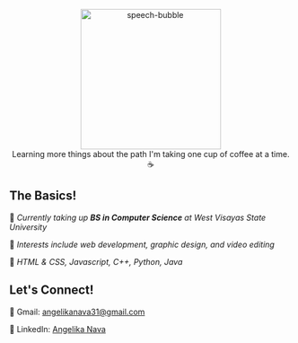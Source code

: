 <p align="center">
  <img width="250" src="https://i.imgur.com/Va1O38x.gif" alt="speech-bubble"> <br>
  <text> Learning more things about the path I'm taking one cup of coffee at a time. ☕ </text>
</p>

## The Basics!
📖 *Currently taking up **BS in Computer Science** at West Visayas State University*

💪 *Interests include web development, graphic design, and video editing*

🌱 *HTML & CSS, Javascript, C++, Python, Java*


## Let's Connect!
💌 Gmail: [angelikanava31@gmail.com](mailto:angelikanava31@gmail.com)

💙 LinkedIn: [Angelika Nava](https://www.linkedin.com/in/angelikanava/)
